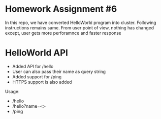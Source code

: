 # Homework Assignment #6

In this repo, we have converted HelloWorld program into cluster. Following instructions remains same.
From user point of view, nothing has changed except, user gets more perforamnce and faster response

# HelloWorld API
- Added API for /hello
- User can also pass their name as query string
- Added support for /ping
- HTTPS support is also added

Usage:
 - /hello
 - /hello?name=<<your name>>
 - /ping
